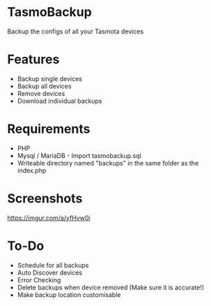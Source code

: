 # TasmoBackup
Backup the configs of all your Tasmota devices

# Features
* Backup single devices
* Backup all devices
* Remove devices
* Download individual backups

# Requirements

* PHP
* Mysql / MariaDB - Import tasmobackup.sql
* Writeable directory named "backups" in the same folder as the index.php 

# Screenshots

https://imgur.com/a/yfHvw0i

# To-Do

* Schedule for all backups
* Auto Discover devices
* Error Checking
* Delete backups when device removed (Make sure it is accurate!)
* Make backup location customisable

